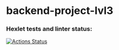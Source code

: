 # backend-project-lvl3

### Hexlet tests and linter status:
[![Actions Status](https://github.com/ivanlisin/backend-project-lvl3/workflows/hexlet-check/badge.svg)](https://github.com/ivanlisin/backend-project-lvl3/actions)
